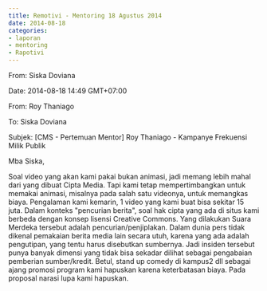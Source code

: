 ```yaml
---
title: Remotivi - Mentoring 18 Agustus 2014
date: 2014-08-18
categories:
- laporan
- mentoring
- Rapotivi
---
```


From: Siska Doviana 

Date: 2014-08-18 14:49 GMT+07:00 

From: Roy Thaniago 

To: Siska Doviana 

Subjek: [CMS - Pertemuan Mentor] Roy Thaniago - Kampanye Frekuensi Milik Publik

Mba Siska,

Soal video yang akan kami pakai bukan animasi, jadi memang lebih mahal dari yang dibuat Cipta Media. Tapi kami tetap mempertimbangkan untuk memakai animasi, misalnya pada salah satu videonya, untuk memangkas biaya. Pengalaman kami kemarin, 1 video yang kami buat bisa sekitar 15 juta.
Dalam konteks "pencurian berita", soal hak cipta yang ada di situs kami berbeda dengan konsep lisensi Creative Commons. Yang dilakukan Suara Merdeka tersebut adalah pencurian/penjiplakan. Dalam dunia pers tidak dikenal pemakaian berita media lain secara utuh, karena yang ada adalah pengutipan, yang tentu harus disebutkan sumbernya. Jadi insiden tersebut punya banyak dimensi yang tidak bisa sekadar dilihat sebagai pengabaian pemberian sumber/kredit.
Betul, stand up comedy di kampus2 dll sebagai ajang promosi program kami hapuskan karena keterbatasan biaya. Pada proposal narasi lupa kami hapuskan.
